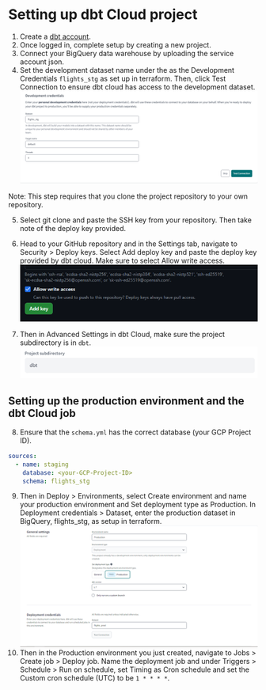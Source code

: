 # Setting up dbt Cloud project

1. Create a [dbt account](https://www.getdbt.com/).
2. Once logged in, complete setup by creating a new project.
3. Connect your BigQuery data warehouse by uploading the service account json.
4. Set the development dataset name under the as the Development Credentials `flights_stg` as set up in terraform. Then, click Test Connection to ensure dbt cloud has access to the development dataset.
![](images/dbt_3.png)

Note: This step requires that you clone the project repository to your own repository.

5. Select git clone and paste the SSH key from your repository. Then take note of the deploy key provided.
   
6. Head to your GitHub repository and in the Settings tab, navigate to Security > Deploy keys. Select Add deploy key and paste the deploy key provided by dbt cloud. Make sure to select Allow write access.
![](images/dbt_5.png)

7. Then in Advanced Settings in dbt Cloud, make sure the project subdirectory is in `dbt`.
![](images/dbt_6.png)

## Setting up the production environment and the dbt Cloud job
8. Ensure that the `schema.yml` has the correct database (your GCP Project ID).
```YAML
sources:
  - name: staging
    database: <your-GCP-Project-ID>
    schema: flights_stg
```
9. Then in Deploy > Environments, select Create environment and name your production environment and Set deployment type as Production. In Deployment credentials > Dataset, enter the production dataset in BigQuery, flights_stg, as setup in terraform.
![](images/dbt_7.png)
10. Then in the Production environment you just created, navigate to Jobs > Create job > Deploy job. Name the deployment job and under Triggers > Schedule > Run on schedule, set Timing as Cron schedule and set the Custom cron schedule (UTC) to be `1 * * * *`.